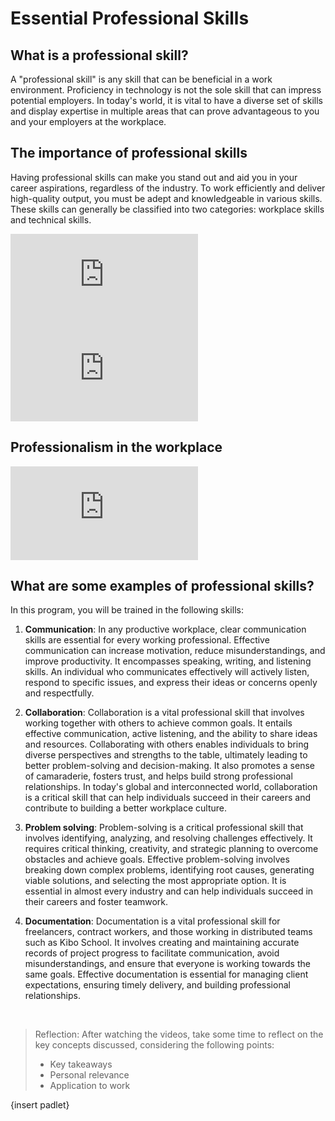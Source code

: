 # Essential Professional Skills

## What is a professional skill?

A "professional skill" is any skill that can be beneficial in a work environment. Proficiency in technology is not the sole skill that can impress potential employers. In today's world, it is vital to have a diverse set of skills and display expertise in multiple areas that can prove advantageous to you and your employers at the workplace.

## The importance of professional skills

Having professional skills can make you stand out and aid you in your career aspirations, regardless of the industry. To work efficiently and deliver high-quality output, you must be adept and knowledgeable in various skills. These skills can generally be classified into two categories: workplace skills and technical skills.

<div class="embed"><iframe src="https://www.youtube.com/embed/dgTY_JPXB_o" title="Why are soft skills important?" frameborder="0" allow="accelerometer; autoplay; clipboard-write; encrypted-media; gyroscope; picture-in-picture; web-share" allowfullscreen></iframe></div>

<div class="embed"><iframe src="https://www.youtube.com/embed/gkLsn4ddmTs" title="Strengthening Soft Skills | Andy Wible | TEDxMuskegon" frameborder="0" allow="accelerometer; autoplay; clipboard-write; encrypted-media; gyroscope; picture-in-picture; web-share" allowfullscreen></iframe></div>


## Professionalism in the workplace

<div class="embed"><iframe src="https://www.youtube.com/embed/fK2BNXcP_7o" title="Professionalism in the workplace" frameborder="0" allow="accelerometer; autoplay; clipboard-write; encrypted-media; gyroscope; picture-in-picture; web-share" allowfullscreen></iframe></div>


## What are some examples of professional skills?

In this program, you will be trained in the following skills:

1. **Communication**: In any productive workplace, clear communication skills are essential for every working professional. Effective communication can increase motivation, reduce misunderstandings, and improve productivity. It encompasses speaking, writing, and listening skills. An individual who communicates effectively will actively listen, respond to specific issues, and express their ideas or concerns openly and respectfully.

2. **Collaboration**: Collaboration is a vital professional skill that involves working together with others to achieve common goals. It entails effective communication, active listening, and the ability to share ideas and resources. Collaborating with others enables individuals to bring diverse perspectives and strengths to the table, ultimately leading to better problem-solving and decision-making. It also promotes a sense of camaraderie, fosters trust, and helps build strong professional relationships. In today's global and interconnected world, collaboration is a critical skill that can help individuals succeed in their careers and contribute to building a better workplace culture.

4. **Problem solving**: Problem-solving is a critical professional skill that involves identifying, analyzing, and resolving challenges effectively. It requires critical thinking, creativity, and strategic planning to overcome obstacles and achieve goals. Effective problem-solving involves breaking down complex problems, identifying root causes, generating viable solutions, and selecting the most appropriate option. It is essential in almost every industry and can help individuals succeed in their careers and foster teamwork.

5. **Documentation**: Documentation is a vital professional skill for freelancers, contract workers, and those working in distributed teams such as Kibo School. It involves creating and maintaining accurate records of project progress to facilitate communication, avoid misunderstandings, and ensure that everyone is working towards the same goals. Effective documentation is essential for managing client expectations, ensuring timely delivery, and building professional relationships.

&nbsp;

> Reflection: After watching the videos, take some time to reflect on the key concepts discussed, considering the following points:
>
> - Key takeaways
> - Personal relevance
> - Application to work

{insert padlet}